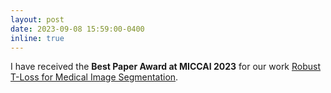 ```yaml
---
layout: post
date: 2023-09-08 15:59:00-0400
inline: true
---
```

I have received the **Best Paper Award at MICCAI 2023** for our work [Robust T-Loss for Medical Image Segmentation](https://robust-tloss.github.io). 


